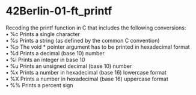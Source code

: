 # 42Berlin-01-ft_printf
Recoding the printf function in C that includes the following conversions: <br>
• %c Prints a single character <br>
• %s Prints a string (as defined by the common C convention) <br>
• %p The void * pointer argument has to be printed in hexadecimal format <br>
• %d Prints a decimal (base 10) number <br>
• %i Prints an integer in base 10<br> 
• %u Prints an unsigned decimal (base 10) number<br>
• %x Prints a number in hexadecimal (base 16) lowercase format<br>
• %X Prints a number in hexadecimal (base 16) uppercase format<br>
• %% Prints a percent sign<br>
